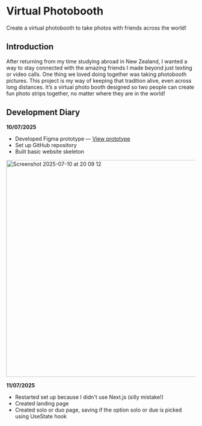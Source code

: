 # Virtual Photobooth  
Create a virtual photobooth to take photos with friends across the world!

## Introduction  
After returning from my time studying abroad in New Zealand, I wanted a way to stay connected with the amazing friends I made beyond just texting or video calls.
One thing we loved doing together was taking photobooth pictures. This project is my way of keeping that tradition alive, even across long distances. It’s a virtual photo booth designed so two people can create fun photo strips together, no matter where they are in the world! 

## Development Diary  
**10/07/2025**  
- Developed Figma prototype — [View prototype](https://www.figma.com/design/QTpciTQhUHVdmLbuC2xEau/photo-booth?node-id=0-1&t=cuTlROAF8cG6rYR1-1)  
- Set up GitHub repository  
- Built basic website skeleton  

<img width="946" height="575" alt="Screenshot 2025-07-10 at 20 09 12" src="https://github.com/user-attachments/assets/de22c283-889a-4896-a643-bdc1b2325f82" />

**11/07/2025**  
- Restarted set up because I didn't use Next.js (silly mistake!)
- Created landing page
- Created solo or duo page, saving if the option solo or due is picked using UseState hook 
